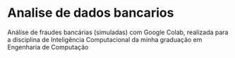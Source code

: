 # Analise de dados bancarios
Análise de fraudes bancárias (simuladas) com Google Colab, realizada para a disciplina de Inteligência Computacional da minha graduação em Engenharia de Computação

